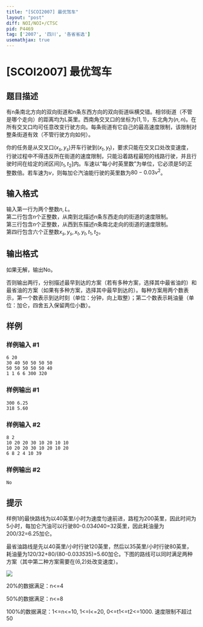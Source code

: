 ```yaml
---
title: "[SCOI2007] 最优驾车"
layout: "post"
diff: NOI/NOI+/CTSC
pid: P4469
tag: ['2007', '四川', '各省省选']
usemathjax: true
---
```


# [SCOI2007] 最优驾车
## 题目描述

有n条南北方向的双向街道和n条东西方向的双向街道纵横交错。相邻街道（不管是哪个走向）的距离均为L英里。西南角交叉口的坐标为$(1,1)$，东北角为$(n,n)$。在所有交叉口均可任意改变行驶方向。每条街道有它自己的最高速度限制，该限制对整条街道有效（不管行驶方向如何）。

你的任务是从交叉口$(x_s,y_s)$开车行驶到$(x_t,y_t)$，要求只能在交叉口处改变速度，行驶过程中不得违反所在街道的速度限制，只能沿着路程最短的线路行驶，并且行驶时间在给定的闭区间$[t_1,t_2]$内。车速以“每小时英里数”为单位，它必须是$5$的正整数倍。若车速为$v$，则每加仑汽油能行驶的英里数为$80-0.03v^2$。
## 输入格式

输入第一行为两个整数$n, L$。  
第二行包含$n$个正整数，从南到北描述$n$条东西走向的街道的速度限制。  
第三行包含$n$个正整数，从西到东描述$n$条南北走向的街道的速度限制。  
第四行包含六个正整数$x_s, y_s, x_t, y_t, t_1, t_2$。
## 输出格式

如果无解，输出No。

否则输出两行，分别描述最早到达的方案（若有多种方案，选择其中最省油的）和最省油的方案（如果有多种方案，选择其中最早到达的）。每种方案用两个数表示，第一个数表示到达时刻（单位：分钟，向上取整）；第二个数表示耗油量（单位：加仑，四舍五入保留两位小数）。
## 样例

### 样例输入 #1
```
6 20
30 40 50 50 50 50
50 50 50 50 50 40
1 1 6 6 300 320
```
### 样例输出 #1
```
300 6.25
318 5.60
```
### 样例输入 #2
```
8 2
10 20 20 30 10 20 10 10
10 20 20 30 10 20 10 20
6 8 2 4 10 39
```
### 样例输出 #2
```
No
```
## 提示

样例1的最快路线为以40英里/小时为速度匀速前进，路程为200英里，因此时间为5小时，每加仑汽油可以行驶80-0.03*40*40=32英里，因此耗油量为200/32=6.25加仑。

最省油路线是先以40英里/小时行驶120英里，然后以35英里/小时行驶80英里，耗油量为120/32+80/(80-0.03*35*35)=5.60加仑。下图的路线可以同时满足两种方案（其中第二种方案需要在(6,2)处改变速度）。

![](https://cdn.luogu.com.cn/upload/pic/17708.png )

20%的数据满足：n<=4

50%的数据满足：n<=8

100%的数据满足：1<=n<=10, 1<=l<=20, 0<=t1<=t2<=1000. 速度限制不超过50

